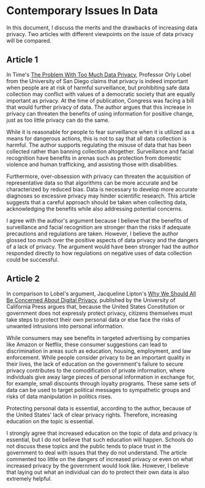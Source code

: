 # Contemporary Issues In Data
In this document, I discuss the merits and the drawbacks of increasing data privacy. Two articles with different viewpoints on the issue of data privacy will be compared. 

## Article 1
In Time's [The Problem With Too Much Data Privacy](https://time.com/6224484/data-privacy-problem/), Professor Orly Lobel from the University of San Diego claims that privacy is indeed important when people are at risk of harmful surveillance, but prohibiting safe data collection may conflict with values of a democratic society that are equally important as privacy. At the time of publication, Congress was facing a bill that would further privacy of data. The author argues that this increase in privacy can threaten the benefits of using information for positive change, just as too little privacy can do the same. 

While it is reasonable for people to fear surveillance when it is utilized as a means for dangerous actions, this is not to say that all data collection is harmful. The author supports regulating the misuse of data that has been collected rather than banning collection altogether. Surveillance and facial recognition have benefits in arenas such as protection from domestic violence and human trafficking, and assisting those with disabilities.

Furthermore, over-obsession with privacy can threaten the acquisition of representative data so that algorithms can be more accurate and be characterized by reduced bias. Data is necessary to develop more accurate diagnoses so excessive privacy may hinder scientific research. This article suggests that a careful approach should be taken when collecting data, acknowledging the benefits while also addressing potential concerns.

I agree with the author's argument because I believe that the benefits of surveillance and facial recognition are stronger than the risks if adequate precautions and regulations are taken. However, I believe the author glossed too much over the positive aspects of data privacy and the dangers of a lack of privacy. The argument would have been stronger had the author responded directly to how regulations on negative uses of data collection could be successful.

## Article 2
In comparison to Lobel's argument, Jacqueline Lipton's [Why We Should All Be Concerned About Digital Privacy](https://www.ucpress.edu/blog/60226/why-we-should-all-be-concerned-about-digital-privacy/), published by the University of California Press argues that, because the United States Constitution or government does not expressly protect privacy, citizens themselves must take steps to protect their own personal data or else face the risks of unwanted intrusions into personal information. 

While consumers may see benefits in targeted advertising by companies like Amazon or Netflix, these consumer suggestions can lead to discrimination in areas such as education, housing, employment, and law enforcement. While people consider privacy to be an important quality in their lives, the lack of education on the government's failure to secure privacy contributes to the comodification of private information, where individuals give away large pieces of personal information in exchange for, for example, small discounts through loyalty programs. These same sets of data can be used to target political messages to sympathetic groups and risks of data manipulation in politics rises. 

Protecting personal data is essential, according to the author, because of the United States' lack of clear privacy rights. Therefore, increasing education on the topic is essential.

I strongly agree that increased education on the topic of data and privacy is essential, but I do not believe that such education will happen. Schools do not discuss these topics and the public tends to place trust in the government to deal with issues that they do not understand. The article commented too little on the dangers of increased privacy or even on what increased privacy by the government would look like. However, I believe that laying out what an individual can do to protect their own data is also extremely helpful.
